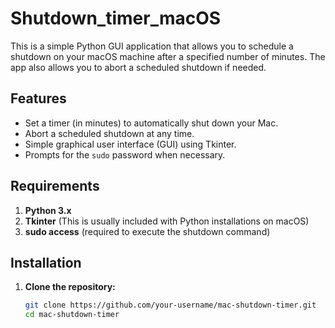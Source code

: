 # Shutdown_timer_macOS

This is a simple Python GUI application that allows you to schedule a shutdown on your macOS machine after a specified number of minutes. The app also allows you to abort a scheduled shutdown if needed.

## Features

- Set a timer (in minutes) to automatically shut down your Mac.
- Abort a scheduled shutdown at any time.
- Simple graphical user interface (GUI) using Tkinter.
- Prompts for the `sudo` password when necessary.

## Requirements

1. **Python 3.x**
2. **Tkinter** (This is usually included with Python installations on macOS)
3. **sudo access** (required to execute the shutdown command)

## Installation

1. **Clone the repository:**

   ```bash
   git clone https://github.com/your-username/mac-shutdown-timer.git
   cd mac-shutdown-timer
